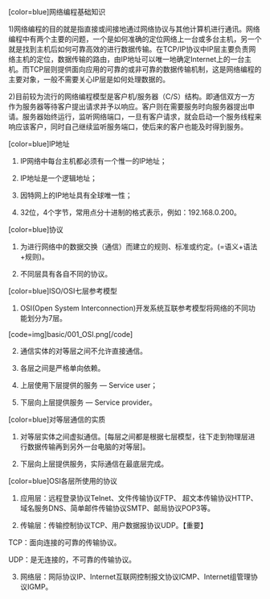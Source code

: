 [color=blue]网络编程基础知识
1)网络编程的目的就是指直接或间接地通过网络协议与其他计算机进行通讯。网络编程中有两个主要的问题，一个是如何准确的定位网络上一台或多台主机，另一个就是找到主机后如何可靠高效的进行数据传输。在TCP/IP协议中IP层主要负责网络主机的定位，数据传输的路由，由IP地址可以唯一地确定Internet上的一台主机。而TCP层则提供面向应用的可靠的或非可靠的数据传输机制，这是网络编程的主要对象，一般不需要关心IP层是如何处理数据的。
2)目前较为流行的网络编程模型是客户机/服务器（C/S）结构。即通信双方一方作为服务器等待客户提出请求并予以响应。客户则在需要服务时向服务器提出申请。服务器始终运行，监听网络端口，一旦有客户请求，就会启动一个服务线程来响应该客户，同时自己继续监听服务端口，使后来的客户也能及时得到服务。
[color=blue]IP地址
1) IP网络中每台主机都必须有一个惟一的IP地址；
2) IP地址是一个逻辑地址；
3) 因特网上的IP地址具有全球唯一性；
4) 32位，4个字节，常用点分十进制的格式表示，例如：192.168.0.200。
[color=blue]协议
1) 为进行网络中的数据交换（通信）而建立的规则、标准或约定。(=语义+语法+规则)。
2) 不同层具有各自不同的协议。
[color=blue]ISO/OSI七层参考模型
1) OSI(Open System Interconnection)开发系统互联参考模型将网络的不同功能划分为7层。
[code=img]basic/001_OSI.png[/code]
2) 通信实体的对等层之间不允许直接通信。
3) 各层之间是严格单向依赖。
4) 上层使用下层提供的服务 — Service user；
5) 下层向上层提供服务 — Service provider。
[color=blue]对等层通信的实质
1) 对等层实体之间虚拟通信。[每层之间都是根据七层模型，往下走到物理层进行数据传输再到另外一台电脑的对等层]。
2) 下层向上层提供服务，实际通信在最底层完成。
[color=blue]OSI各层所使用的协议
1) 应用层：远程登录协议Telnet、文件传输协议FTP、 超文本传输协议HTTP、域名服务DNS、简单邮件传输协议SMTP、邮局协议POP3等。
2) 传输层：传输控制协议TCP、用户数据报协议UDP。【重要】
TCP：面向连接的可靠的传输协议。
UDP：是无连接的，不可靠的传输协议。
3) 网络层：网际协议IP、Internet互联网控制报文协议ICMP、Internet组管理协议IGMP。